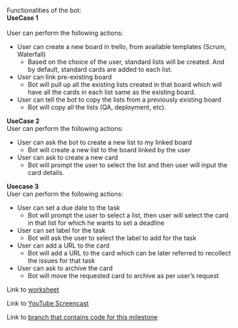 Functionalities of the bot:   
**UseCase 1**<br>    
  User can perform the following actions:   
  * User can create a new board in trello, from available templates (Scrum, Waterfall)  
    * Based on the choice of the user, standard lists will be created. And by default, standard cards are added to each list.
  *	User can link pre-existing board
    * Bot will pull up all  the existing lists created in that board which will have all the cards in each list same as the existing board.
  *	User can tell the bot to copy the lists from a previously existing board
    * Bot will copy all the lists (QA, deployment, etc).  
    
**UseCase 2**<br>
User can perform the following actions:
  * User can ask the bot to create a new list to my linked board
    * Bot will create a new list to the board linked by the user
  * User can ask to create a new card
    * Bot will prompt the user to select the list and then user will input the card details.   
    
**Usecase 3**<br>
User can perform the following actions:
  * User can set a due date to the task
    * Bot will prompt the user to select a list, then user will select the card in that list for which he wants to set a deadline
  * User can set label for the task
    *	Bot will ask the user to select the label to add for the task
  * User can add a URL to the card
    * Bot will add a URL to the card which can be later referred to recollect the issues for that task
  * User can ask to archive the card
    * Bot will move the requested card to archive as per user’s request
    
    
Link to [worksheet](https://github.ncsu.edu/asoni3/CSC510-Project/blob/milestone_service/Service_Worksheet.md)

Link to [YouTube Screencast](https://youtu.be/1ylPTatReYI)

Link to [branch that contains code for this milestone](https://github.ncsu.edu/asoni3/CSC510-Project/tree/milestone_service)
